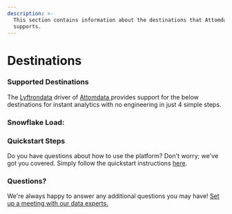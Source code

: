 ```yaml
---
description: >-
  This section contains information about the destinations that Attomdata 
  supports.
---
```


# Destinations

### Supported Destinations

The [Lyftrondata](https://www.lyftrondata.com/) driver of [Attomdata ](../attomdata-/None/)provides support for the below destinations for instant analytics with no engineering in just 4 simple steps.

### Snowflake Load:

### Quickstart Steps

Do you have questions about how to use the platform? Don't worry; we've got you covered. Simply follow the quickstart instructions [here](./).

### Questions? <a href="#questions" id="questions"></a>

We're always happy to answer any additional questions you may have! [Set up a meeting with our data experts.](https://www.lyftrondata.com/book-a-meeting/)
